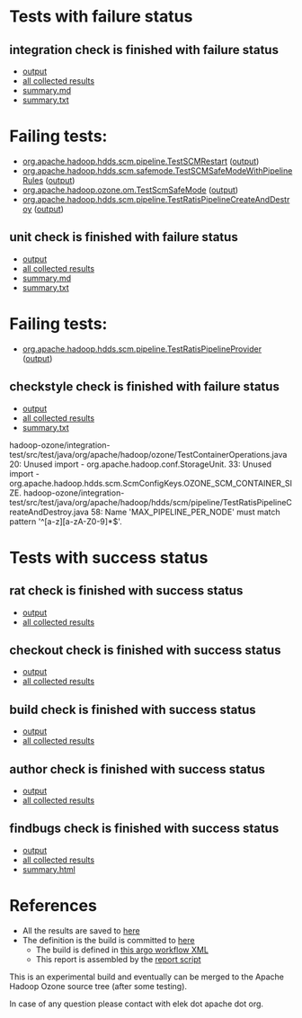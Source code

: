 # Tests with failure status

## integration check is finished with failure status

   * [output](https://raw.githubusercontent.com/elek/ozone-ci-03/master/pr/pr-hdds-1576-zlq79/integration/output.log)
   * [all collected results](https://github.com/elek/ozone-ci-03/tree/master/pr/pr-hdds-1576-zlq79/integration)
   * [summary.md](https://github.com/elek/ozone-ci-03/tree/master/pr/pr-hdds-1576-zlq79/integration/summary.md)
   * [summary.txt](https://github.com/elek/ozone-ci-03/tree/master/pr/pr-hdds-1576-zlq79/integration/summary.txt)

# Failing tests: 

 * [org.apache.hadoop.hdds.scm.pipeline.TestSCMRestart](hadoop-ozone/integration-test/org.apache.hadoop.hdds.scm.pipeline.TestSCMRestart.txt) ([output](hadoop-ozone/integration-test/org.apache.hadoop.hdds.scm.pipeline.TestSCMRestart-output.txt))
 * [org.apache.hadoop.hdds.scm.safemode.TestSCMSafeModeWithPipelineRules](hadoop-ozone/integration-test/org.apache.hadoop.hdds.scm.safemode.TestSCMSafeModeWithPipelineRules.txt) ([output](hadoop-ozone/integration-test/org.apache.hadoop.hdds.scm.safemode.TestSCMSafeModeWithPipelineRules-output.txt))
 * [org.apache.hadoop.ozone.om.TestScmSafeMode](hadoop-ozone/integration-test/org.apache.hadoop.ozone.om.TestScmSafeMode.txt) ([output](hadoop-ozone/integration-test/org.apache.hadoop.ozone.om.TestScmSafeMode-output.txt))
 * [org.apache.hadoop.hdds.scm.pipeline.TestRatisPipelineCreateAndDestroy](hadoop-ozone/integration-test/org.apache.hadoop.hdds.scm.pipeline.TestRatisPipelineCreateAndDestroy.txt) ([output](hadoop-ozone/integration-test/org.apache.hadoop.hdds.scm.pipeline.TestRatisPipelineCreateAndDestroy-output.txt))

## unit check is finished with failure status

   * [output](https://raw.githubusercontent.com/elek/ozone-ci-03/master/pr/pr-hdds-1576-zlq79/unit/output.log)
   * [all collected results](https://github.com/elek/ozone-ci-03/tree/master/pr/pr-hdds-1576-zlq79/unit)
   * [summary.md](https://github.com/elek/ozone-ci-03/tree/master/pr/pr-hdds-1576-zlq79/unit/summary.md)
   * [summary.txt](https://github.com/elek/ozone-ci-03/tree/master/pr/pr-hdds-1576-zlq79/unit/summary.txt)

# Failing tests: 

 * [org.apache.hadoop.hdds.scm.pipeline.TestRatisPipelineProvider](hadoop-hdds/server-scm/org.apache.hadoop.hdds.scm.pipeline.TestRatisPipelineProvider.txt) ([output](hadoop-hdds/server-scm/org.apache.hadoop.hdds.scm.pipeline.TestRatisPipelineProvider-output.txt))

## checkstyle check is finished with failure status

   * [output](https://raw.githubusercontent.com/elek/ozone-ci-03/master/pr/pr-hdds-1576-zlq79/checkstyle/output.log)
   * [all collected results](https://github.com/elek/ozone-ci-03/tree/master/pr/pr-hdds-1576-zlq79/checkstyle)
   * [summary.txt](https://github.com/elek/ozone-ci-03/tree/master/pr/pr-hdds-1576-zlq79/checkstyle/summary.txt)

hadoop-ozone/integration-test/src/test/java/org/apache/hadoop/ozone/TestContainerOperations.java
 20: Unused import - org.apache.hadoop.conf.StorageUnit.
 33: Unused import - org.apache.hadoop.hdds.scm.ScmConfigKeys.OZONE_SCM_CONTAINER_SIZE.
hadoop-ozone/integration-test/src/test/java/org/apache/hadoop/hdds/scm/pipeline/TestRatisPipelineCreateAndDestroy.java
 58: Name &apos;MAX_PIPELINE_PER_NODE&apos; must match pattern &apos;^[a-z][a-zA-Z0-9]*$&apos;.


# Tests with success status

## rat check is finished with success status

   * [output](https://raw.githubusercontent.com/elek/ozone-ci-03/master/pr/pr-hdds-1576-zlq79/rat/output.log)
   * [all collected results](https://github.com/elek/ozone-ci-03/tree/master/pr/pr-hdds-1576-zlq79/rat)


## checkout check is finished with success status

   * [output](https://raw.githubusercontent.com/elek/ozone-ci-03/master/pr/pr-hdds-1576-zlq79/checkout/output.log)
   * [all collected results](https://github.com/elek/ozone-ci-03/tree/master/pr/pr-hdds-1576-zlq79/checkout)


## build check is finished with success status

   * [output](https://raw.githubusercontent.com/elek/ozone-ci-03/master/pr/pr-hdds-1576-zlq79/build/output.log)
   * [all collected results](https://github.com/elek/ozone-ci-03/tree/master/pr/pr-hdds-1576-zlq79/build)


## author check is finished with success status

   * [output](https://raw.githubusercontent.com/elek/ozone-ci-03/master/pr/pr-hdds-1576-zlq79/author/output.log)
   * [all collected results](https://github.com/elek/ozone-ci-03/tree/master/pr/pr-hdds-1576-zlq79/author)


## findbugs check is finished with success status

   * [output](https://raw.githubusercontent.com/elek/ozone-ci-03/master/pr/pr-hdds-1576-zlq79/findbugs/output.log)
   * [all collected results](https://github.com/elek/ozone-ci-03/tree/master/pr/pr-hdds-1576-zlq79/findbugs)
   * [summary.html](https://elek.github.io/ozone-ci-03/pr/pr-hdds-1576-zlq79/findbugs/summary.html)




# References

 * All the results are saved to [here](https://github.com/elek/ozone-ci-03/tree/master/pr/pr-hdds-1576-zlq79/)
 * The definition is the build is committed to [here](https://github.com/elek/argo-ozone)
    * The build is defined in [this argo workflow XML](https://github.com/elek/argo-ozone/blob/master/ozone-build.yaml)
    * This report is assembled by the [report script](https://github.com/elek/argo-ozone/blob/master/scripts/report.sh)

This is an experimental build and eventually can be merged to the Apache Hadoop Ozone source tree (after some testing).

In case of any question please contact with elek dot apache dot org.
